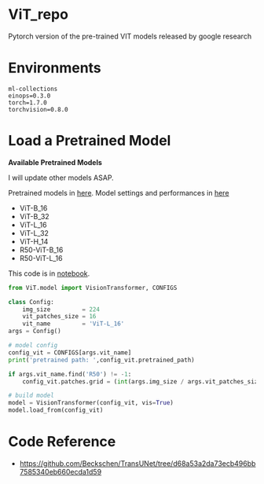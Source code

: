 # ViT_repo
Pytorch version of the pre-trained VIT models released by google research 

# Environments

```
ml-collections
einops=0.3.0
torch=1.7.0
torchvision=0.8.0
```
# Load a Pretrained Model

**Available Pretrained Models**

I will update other models ASAP.

Pretrained models in [here](https://console.cloud.google.com/storage/browser/vit_models/imagenet21k?pageState=(%22StorageObjectListTable%22:(%22f%22:%22%255B%255D%22))&prefix=&forceOnObjectsSortingFiltering=false). Model settings and performances in [here](https://github.com/google-research/vision_transformer#available-vit-models)

- ViT-B_16
- ViT-B_32
- ViT-L_16
- ViT-L_32
- ViT-H_14
- R50-ViT-B_16
- R50-ViT-L_16

This code is in [notebook](https://github.com/TooTouch/ViT_repo/blob/main/convert.ipynb).

```python
from ViT.model import VisionTransformer, CONFIGS

class Config:
    img_size         = 224
    vit_patches_size = 16
    vit_name         = 'ViT-L_16'
args = Config()

# model config
config_vit = CONFIGS[args.vit_name]
print('pretrained path: ',config_vit.pretrained_path)

if args.vit_name.find('R50') != -1:
    config_vit.patches.grid = (int(args.img_size / args.vit_patches_size), int(args.img_size / args.vit_patches_size))

# build model
model = VisionTransformer(config_vit, vis=True)
model.load_from(config_vit)
```

# Code Reference

- https://github.com/Beckschen/TransUNet/tree/d68a53a2da73ecb496bb7585340eb660ecda1d59